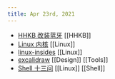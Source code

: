 ```yaml
---
title: Apr 23rd, 2021
---
```


- [HHKB 改装蓝牙](https://item.taobao.com/item.htm?ut_sk=1.XuYgrUUpsckDAC/RangcbNbI_21380790_1619142623974.Copy.1&id=590221409485&sourceType=item&price=25-998&suid=8FC31DCC-57D1-453F-ACCC-854C6CEC3FA6&shareUniqueId=9343619468&un=f9d55007b45179d28753959434844319&share_crt_v=1&spm=a2159r.13376460.0.0&sp_tk=SW8yVVgyT2g3QlQ=&cpp=1&shareurl=true&short_name=h.4KzPdtc&bxsign=scdvPHcTpYIEjZm-WXZQbOOEP9z2nN4UbgQfa8DvuOqPAhQLHBXltOKdwJYY3r10DXJlvgFZyI0d2M5DBntGb3JXsB06-OoiYq-SA9CoijxoMY&sm=291c21&app=chrome)  [[HHKB]]
- [Linux 内核](https://xinqiu.gitbooks.io/linux-insides-cn/content/index.html)  [[Linux]]
- [linux-insides](https://0xax.gitbooks.io/linux-insides/content/) [[Linux]]
- [excalidraw](https://excalidraw.com/) [[Design]] [[Tools]]
- [Shell 十三问](http://bbs.chinaunix.net/thread-218853-1-1.html) [[Linux]] [[Shell]]